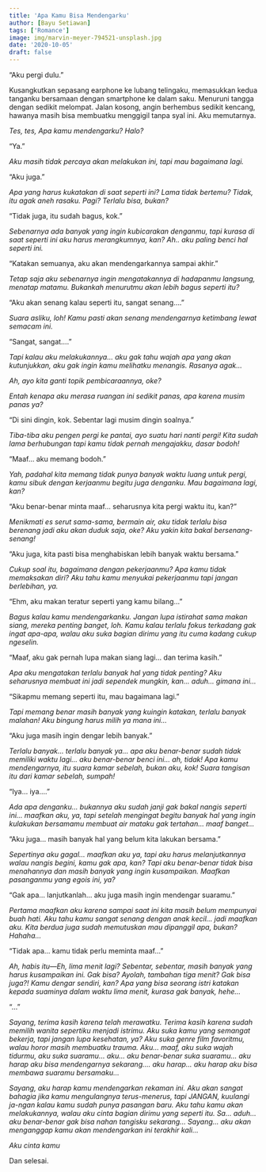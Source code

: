 ```yaml
---
title: 'Apa Kamu Bisa Mendengarku'
author: [Bayu Setiawan]
tags: ['Romance']
image: img/marvin-meyer-794521-unsplash.jpg
date: '2020-10-05'
draft: false
---
```

“Aku pergi dulu.”

Kusangkutkan sepasang earphone ke lubang telingaku, memasukkan kedua tanganku bersamaan dengan smartphone ke dalam saku. Menuruni tangga dengan sedikit melompat. Jalan kosong, angin berhembus sedikit kencang, hawanya masih bisa membuatku menggigil tanpa syal ini. Aku memutarnya.

*Tes, tes, Apa kamu mendengarku? Halo?*

“Ya.”

*Aku masih tidak percaya akan melakukan ini, tapi mau bagaimana lagi.*

“Aku juga.”

*Apa yang harus kukatakan di saat seperti ini? Lama tidak bertemu? Tidak, itu agak aneh rasaku. Pagi? Terlalu bisa, bukan?*

“Tidak juga, itu sudah bagus, kok.”

*Sebenarnya ada banyak yang ingin kubicarakan denganmu, tapi kurasa di saat seperti ini aku harus merangkumnya, kan? Ah.. aku paling benci hal seperti ini.*

“Katakan semuanya, aku akan mendengarkannya sampai akhir.”

*Tetap saja aku sebenarnya ingin mengatakannya di hadapanmu langsung, menatap matamu. Bukankah menurutmu akan lebih bagus seperti itu?*

“Aku akan senang kalau seperti itu, sangat senang….”

*Suara asliku, loh! Kamu pasti akan senang mendengarnya ketimbang lewat semacam ini.*

“Sangat, sangat….”

*Tapi kalau aku melakukannya… aku gak tahu wajah apa yang akan kutunjukkan, aku gak ingin kamu melihatku menangis. Rasanya agak…*

*Ah, ayo kita ganti topik pembicaraannya, oke?*

*Entah kenapa aku merasa ruangan ini sedikit panas, apa karena musim panas ya?*

“Di sini dingin, kok. Sebentar lagi musim dingin soalnya.”

*Tiba-tiba aku pengen pergi ke pantai, ayo suatu hari nanti pergi! Kita sudah lama berhubungan tapi kamu tidak pernah mengajakku, dasar bodoh!*

“Maaf… aku memang bodoh.”

*Yah, padahal kita memang tidak punya banyak waktu luang untuk pergi, kamu sibuk dengan kerjaanmu begitu juga denganku. Mau bagaimana lagi, kan?*

“Aku benar-benar minta maaf… seharusnya kita pergi waktu itu, kan?”

*Menikmati es serut sama-sama, bermain air, aku tidak terlalu bisa berenang jadi aku akan duduk saja, oke? Aku yakin kita bakal bersenang-senang!*

“Aku juga, kita pasti bisa menghabiskan lebih banyak waktu bersama.”

*Cukup soal itu, bagaimana dengan pekerjaanmu? Apa kamu tidak memaksakan diri? Aku tahu kamu menyukai pekerjaanmu tapi jangan berlebihan, ya.*

“Ehm, aku makan teratur seperti yang kamu bilang…”

*Bagus kalau kamu mendengarkanku. Jangan lupa istirahat sama makan siang, mereka penting banget, loh. Kamu kalau terlalu fokus terkadang gak ingat apa-apa, walau aku suka bagian dirimu yang itu cuma kadang cukup ngeselin.*

“Maaf, aku gak pernah lupa makan siang lagi… dan terima kasih.”

*Apa aku mengatakan terlalu banyak hal yang tidak penting? Aku seharusnya membuat ini jadi sependek mungkin, kan… aduh… gimana ini…*

“Sikapmu memang seperti itu, mau bagaimana lagi.”

*Tapi memang benar masih banyak yang kuingin katakan, terlalu banyak malahan! Aku bingung harus milih ya mana ini…*

“Aku juga masih ingin dengar lebih banyak.”

*Terlalu banyak… terlalu banyak ya… apa aku benar-benar sudah tidak memiliki waktu lagi… aku benar-benar benci ini… ah, tidak! Apa kamu mendengarnya, itu suara kamar sebelah, bukan aku, kok! Suara tangisan itu dari kamar sebelah, sumpah!*

“Iya… iya….”

*Ada apa denganku… bukannya aku sudah janji gak bakal nangis seperti ini… maafkan aku, ya, tapi setelah mengingat begitu banyak hal yang ingin kulakukan bersamamu membuat air mataku gak tertahan… maaf banget…*

“Aku juga… masih banyak hal yang belum kita lakukan bersama.”

*Sepertinya aku gagal… maafkan aku ya, tapi aku harus melanjutkannya walau nangis begini, kamu gak apa, kan? Tapi aku benar-benar tidak bisa menahannya dan masih banyak yang ingin kusampaikan. Maafkan pasanganmu yang egois ini, ya?*

“Gak apa… lanjutkanlah… aku juga masih ingin mendengar suaramu.”

*Pertama maafkan aku karena sampai saat ini kita masih belum mempunyai buah hati. Aku tahu kamu sangat senang dengan anak kecil… jadi maafkan aku. Kita berdua juga sudah memutuskan mau dipanggil apa, bukan? Hahaha…*

“Tidak apa… kamu tidak perlu meminta maaf…”

*Ah, habis itu—Eh, lima menit lagi? Sebentar, sebentar, masih banyak yang harus kusampaikan ini. Gak bisa? Ayolah, tambahan tiga menit? Gak bisa juga?! Kamu dengar sendiri, kan? Apa yang bisa seorang istri katakan kepada suaminya dalam waktu lima menit, kurasa gak banyak, hehe…*

“…”

*Sayang, terima kasih karena telah merawatku. Terima kasih karena sudah memilih wanita sepertiku menjadi istrimu. Aku suka kamu yang semangat bekerja, tapi jangan lupa kesehatan, ya? Aku suka genre film favoritmu, walau horor masih membuatku trauma. Aku… maaf, aku suka wajah tidurmu, aku suka suaramu… aku… aku benar-benar suka suaramu… aku harap aku bisa mendengarnya sekarang…. aku harap… aku harap aku bisa membawa suaramu bersamaku…*

*Sayang, aku harap kamu mendengarkan rekaman ini. Aku akan sangat bahagia jika kamu mengulangnya terus-menerus, tapi JANGAN, kuulangi ja-ngan kalau kamu sudah punya pasangan baru. Aku tahu kamu akan melakukannya, walau aku cinta bagian dirimu yang seperti itu. Sa… aduh… aku benar-benar gak bisa nahan tangisku sekarang… Sayang… aku akan menganggap kamu akan mendengarkan ini terakhir kali…*

*Aku cinta kamu*

Dan selesai.
